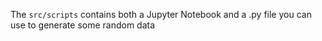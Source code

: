 The `src/scripts` contains both a Jupyter Notebook and a .py file you can use to generate some random data 
